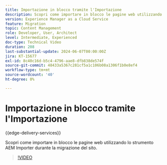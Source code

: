 ```yaml
---
title: Importazione in blocco tramite l'Importazione
description: Scopri come importare in blocco le pagine web utilizzando lo strumento AEM Importer durante la migrazione del sito.
version: Experience Manager as a Cloud Service
feature: Migration
topic: Content Management
role: Developer, User, Architect
level: Intermediate, Experienced
doc-type: Technical Video
duration: 208
last-substantial-update: 2024-06-07T00:00:00Z
jira: KT-15677
exl-id: 8c40c16d-b5c4-4796-aae8-dfb838de574f
source-git-commit: 48433a5367c281cf5a1c106b08a1306f1b0e8ef4
workflow-type: tm+mt
source-wordcount: '40'
ht-degree: 0%

---
```


# Importazione in blocco tramite l&#39;Importazione

{{edge-delivery-services}}

Scopri come importare in blocco le pagine web utilizzando lo strumento AEM Importer durante la migrazione del sito.

>[!VIDEO](https://video.tv.adobe.com/v/3429597/?learn=on)
